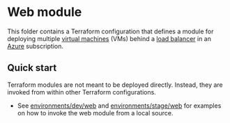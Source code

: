 # Web module

This folder contains a Terraform configuration that defines a module for deploying multiple [virtual machines](https://docs.microsoft.com/en-ca/azure/virtual-machines/linux/tutorial-manage-vm) (VMs) behind a [load balancer](https://docs.microsoft.com/en-us/azure/load-balancer/load-balancer-overview) in an [Azure](https://azure.microsoft.com/free) subscription.

## Quick start

Terraform modules are not meant to be deployed directly. Instead, they are invoked from within other Terraform configurations. 
* See [environments/dev/web](../environments/dev/web) and [environments/stage/web](../environments/stage/web) for examples on how to invoke the web module from a local source.
